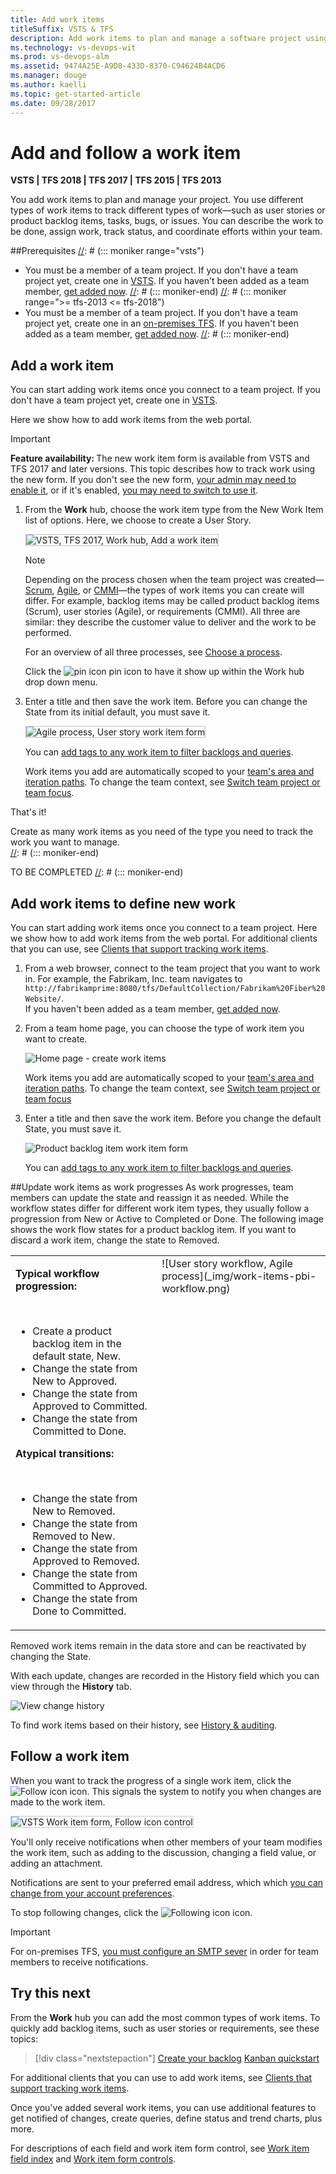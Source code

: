 ```yaml
---
title: Add work items
titleSuffix: VSTS & TFS  
description: Add work items to plan and manage a software project using Agile tools, Scrum, or Kanban when connected to a team project in Visual Studio Team Services or Team Foundation Server  
ms.technology: vs-devops-wit
ms.prod: vs-devops-alm
ms.assetid: 9474A25E-A9D8-433D-8370-C94624B4ACD6  
ms.manager: douge
ms.author: kaelli
ms.topic: get-started-article
ms.date: 09/28/2017
---
```


# Add and follow a work item 

<b>VSTS | TFS 2018 | TFS 2017 | TFS 2015 | TFS 2013</b> 


You add work items to plan and manage your project. You use different types of work items to track different types of work&mdash;such as user stories or product backlog items, tasks, bugs, or issues. You can describe the work to be done, assign work, track status, and coordinate efforts within your team.   


##Prerequisites
[//]: # (::: moniker range="vsts")
* You must be a member of a team project. If you don't have a team project yet, create one in [VSTS](../../accounts/set-up-vs.md). If you haven't been added as a team member, [get added now](../../accounts/add-account-users-assign-access-levels.md). 
[//]: # (::: moniker-end)
[//]: # (::: moniker range=">= tfs-2013 <= tfs-2018")
* You must be a member of a team project. If you don't have a team project yet, create one in an [on-premises TFS](../../accounts/create-team-project.md). If you haven't been added as a team member, [get added now](../../security/add-users-team-project.md). 
[//]: # (::: moniker-end)

[//]: # (::: moniker range="vsts || >= tfs-2018")

<a id="define-new-work">  </a>
## Add a work item 
You can start adding work items once you connect to a team project. If you don't have a team project yet, create one in [VSTS](../../accounts/set-up-vs.md)<!---or set one up in an [on-premises TFS](../../accounts/create-team-project.md)-->.

Here we show how to add work items from the web portal. 

>[!IMPORTANT]   
><b>Feature availability: </b>The new work item  form is available from VSTS and TFS 2017 and later versions. This topic describes how to track work using the new form. If you don't see the new form, [your admin may need to enable it](../customize/manage-new-form-rollout.md), or if it's enabled, [you may need to switch to use it](../customize/process/new-work-item-experience.md#switch-new). 

1.  From the **Work** hub, choose the work item type from the New Work Item list of options. Here, we choose to create a User Story. 

	<img src="_img/add-work-items-choose-user-story.png" alt="VSTS, TFS 2017, Work hub, Add a work item" style="border: 1px solid #C3C3C3;" /> 

	>[!NOTE]  
	>Depending on the process chosen when the team project was created&mdash;[Scrum](../work-items/guidance/scrum-process.md), 
	[Agile](../work-items/guidance/agile-process.md), or [CMMI](../work-items/guidance/cmmi-process.md)&mdash;the types of work items you can create will differ. For example, backlog items may be called product backlog items (Scrum), user stories (Agile), or requirements (CMMI). All three are similar: they describe the customer value to deliver and the work to be performed.
	>
	> For an overview of all three processes, see [Choose a process](../work-items/guidance/choose-process.md). 
	
	Click the ![pin icon](../_img/icons/pin-icon.png) pin icon to have it show up within the Work hub drop down menu. 
<!---
	Or, from the Queries page, click the New menu and select the work item type. 

	<img src="_img/cyb-new-work-item-impediment-form.png" alt="Create a new impediment" style="border: 2px solid #C3C3C3;" />
-->
3. Enter a title and then save the work item. Before you can change the State from its initial default, you must save it.  

	<img src="_img/add-new-work-item-vsts-user-story.png" alt="Agile process, User story work item form" style="border: 1px solid #C3C3C3;" />  

	You can [add tags to any work item to filter backlogs and queries](../track/add-tags-to-work-items.md).

	Work items you add are automatically scoped to your [team's area and iteration paths](../scale/set-team-defaults.md). To change the team context, see [Switch team project or team focus](../../teams/switch-team-context.md?toc=/vsts/work/work-items/toc.json&bc=/vsts/work/work-items/breadcrumb/toc.json).

That's it! 

Create as many work items as you need of the type you need to track the work you want to manage.  
[//]: # (::: moniker-end)

[//]: # (::: moniker range="tfs-2017")

TO BE COMPLETED 
[//]: # (::: moniker-end)

[//]: # (::: moniker range=">= tfs-2013 <= tfs-2015")
## Add work items to define new work
You can start adding work items once you connect to a team project. Here we show how to add work items from the web portal. For additional clients that you can use, see [Clients that support tracking work items](../work-items/about-work-items.md#clients).

1. From a web browser, connect to the team project that you want to work in. For example, the Fabrikam, Inc. team navigates to ```http://fabrikamprime:8080/tfs/DefaultCollection/Fabrikam%20Fiber%20Website/```.  
	If you haven't been added as a team member, [get added now](../scale/multiple-teams.md#add-team-members).

2. From a team home page, you can choose the type of work item you want to create.  

	![Home page -  create work items](_img/work-items-tfs-team-home-page.png)  

	Work items you add are automatically scoped to your [team's area and iteration paths](../scale/multiple-teams.md). To change the team context, see [Switch team project or team focus](../../teams/switch-team-context.md?toc=/vsts/work/scale/toc.json&bc=/vsts/work/scale/breadcrumb/toc.json)

3. Enter a title and then save the work item. Before you change the default State, you must save it.  

	![Product backlog item work item form](_img/work-items-pbi-form.png)  

	You can [add tags to any work item to filter backlogs and queries](../track/add-tags-to-work-items.md).

##Update work items as work progresses
As work progresses, team members can update the state and reassign it as needed. While the workflow states differ for different work item types, they usually follow a progression from New or Active to Completed or Done. The following image shows the work flow states for a product backlog item. If you want to discard a work item, change the state to Removed.  

<table>
<tbody valign="top">
<tr>
<td>
<p><b>Typical workflow progression:</b> </p> 
<ul>
<li>Create a product backlog item in the default state, New.</li>
<li>Change the state from New to Approved.</li>
<li>Change the state from Approved to Committed.</li>
<li>Change the state from Committed to Done.</li>
</ul>
<p><b>Atypical transitions:</b> </p> 
<ul>
<li>Change the state from New to Removed.</li>
<li>Change the state from Removed to New.</li>
<li>Change the state from Approved to Removed.</li>
<li>Change the state from Committed to Approved.</li>
<li>Change the state from Done to Committed.</li>
</ul>
</td>
<td>
![User story workflow, Agile process](_img/work-items-pbi-workflow.png)  
</td>
</tr>
</tbody>
</table>


Removed work items remain in the data store and can be reactivated by changing the State.  

With each update, changes are recorded in the History field which you can view through the **History** tab.  

![View change history](_img/work-items-view-change-history.png)  

To find work items based on their history, see [History & auditing](../track/history-and-auditing.md).  
 
[//]: # (::: moniker-end)

[//]: # (::: moniker range="vsts || >= tfs-2017 <= tfs-2018")
## Follow a work item

When you want to track the progress of a single work item, click the ![Follow icon](../_img/icons/follow-icon.png) icon. This signals the system to notify you when changes are made to the work item.  

<img src="_img/follow-work-item.png" alt="VSTS Work item form, Follow icon control" style="border: 1px solid #CCCCCC;" />  

You'll only receive notifications when other members of your team modifies the work item, such as adding to the discussion, changing a field value, or adding an attachment. 

Notifications are sent to your preferred email address, which which [you can change from your account preferences](../../notifications/change-email-address.md).  

To stop following changes, click the ![Following icon](../../work/_img/icons/following-icon.png)  icon.
 
[//]: # (::: moniker-end)

[//]: # (::: moniker range=">= tfs-2017 <= tfs-2018")

>[!IMPORTANT]
>For on-premises TFS, [you must configure an SMTP sever](../../tfs-server/admin/setup-customize-alerts.md) in order for team members to receive notifications.  

[//]: # (::: moniker-end)

## Try this next  

From the **Work** hub you can add the most common types of work items. To quickly add backlog items, such as user stories or requirements, see these topics:  
> [!div class="nextstepaction"]
> [Create your backlog](create-your-backlog.md)
> [Kanban quickstart](../kanban/kanban-quickstart.md) 


For additional clients that you can use to add work items, see [Clients that support tracking work items](../../user-guide/tools.md?toc=/vsts/work/work-items/toc.json&bc=/vsts/work/work-items/breadcrumb/toc.json ).

Once you've added several work items, you can use additional features to get notified of changes, create queries, define status and trend charts, plus more.  

For descriptions of each field and work item form control, see [Work item field index](../work-items/guidance/work-item-field.md?toc=/vsts/work/work-items/toc.json&bc=/vsts/work/work-items/breadcrumb/toc.json ) and [Work item form controls](../work-items/work-item-form-controls.md?toc=/vsts/work/work-items/toc.json&bc=/vsts/work/work-items/breadcrumb/toc.json ).  


